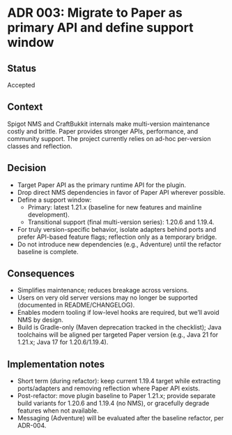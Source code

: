 # ADR 003: Migrate to Paper as primary API and define support window

## Status
Accepted

## Context
Spigot NMS and CraftBukkit internals make multi-version maintenance costly and brittle. Paper provides stronger APIs, performance, and community support. The project currently relies on ad-hoc per-version classes and reflection.

## Decision
- Target Paper API as the primary runtime API for the plugin.
- Drop direct NMS dependencies in favor of Paper API wherever possible.
- Define a support window:
  - Primary: latest 1.21.x (baseline for new features and mainline development).
  - Transitional support (final multi-version series): 1.20.6 and 1.19.4.
- For truly version-specific behavior, isolate adapters behind ports and prefer API-based feature flags; reflection only as a temporary bridge.
- Do not introduce new dependencies (e.g., Adventure) until the refactor baseline is complete.

## Consequences
- Simplifies maintenance; reduces breakage across versions.
- Users on very old server versions may no longer be supported (documented in README/CHANGELOG).
- Enables modern tooling if low-level hooks are required, but we’ll avoid NMS by design.
- Build is Gradle-only (Maven deprecation tracked in the checklist); Java toolchains will be aligned per targeted Paper version (e.g., Java 21 for 1.21.x; Java 17 for 1.20.6/1.19.4).

## Implementation notes
- Short term (during refactor): keep current 1.19.4 target while extracting ports/adapters and removing reflection where Paper API exists.
- Post-refactor: move plugin baseline to Paper 1.21.x; provide separate build variants for 1.20.6 and 1.19.4 (no NMS), or gracefully degrade features when not available.
- Messaging (Adventure) will be evaluated after the baseline refactor, per ADR-004.

